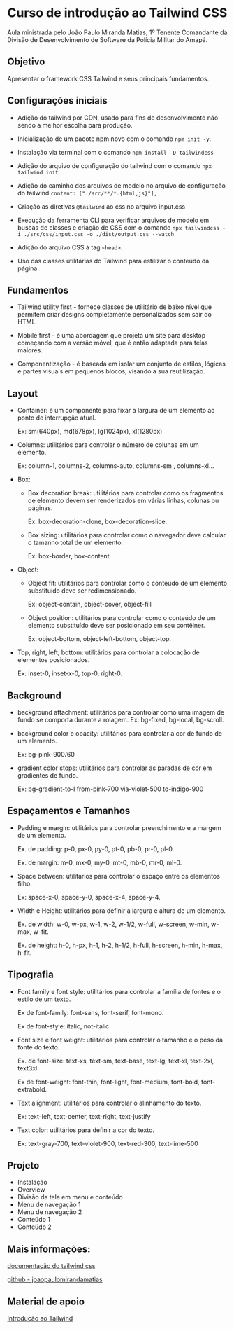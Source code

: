 # Curso de introdução ao Tailwind CSS

Aula ministrada pelo João Paulo Miranda Matias, 1º Tenente Comandante da Divisão de Desenvolvimento de Software da Polícia Militar do Amapá.

## Objetivo

Apresentar o framework CSS Tailwind e seus principais fundamentos.

## Configurações iniciais

- Adição do tailwind por CDN, usado para fins de desenvolvimento não sendo a melhor escolha para produção.

- Inicialização de um pacote npm novo com o comando `npm init -y`.

- Instalação via terminal com o comando `npm install -D tailwindcss`

- Adição do arquivo de configuração do tailwind com o comando `npx tailwind init`

- Adição do caminho dos arquivos de modelo no arquivo de configuração do tailwind `content: ["./src/**/*.{html,js}"],`

- Criação as diretivas `@tailwind` ao css no arquivo input.css

- Execução da ferramenta CLI para verificar arquivos de modelo em buscas de classes e criação de CSS com o comando `npx tailwindcss -i ./src/css/input.css -o ./dist/output.css --watch`

- Adição do arquivo CSS à tag `<head>`.

- Uso das classes utilitárias do Tailwind para estilizar o conteúdo da página.

## Fundamentos

- Tailwind utility first - fornece classes de utilitário de baixo nível que permitem criar designs completamente personalizados sem sair do HTML.

- Mobile first - é uma abordagem que projeta um site para desktop começando com a versão móvel, que é então adaptada para telas maiores.

- Componentização - é baseada em isolar um conjunto de estilos, lógicas e partes visuais em pequenos blocos, visando a sua reutilização.

## Layout

- Container: é um componente para fixar a largura de um elemento ao ponto de interrupção atual.

  Ex: sm(640px), md(678px), lg(1024px), xl(1280px)

- Columns: utilitários para controlar o número de colunas em um elemento.

  Ex: column-1, columns-2, columns-auto, columns-sm , columns-xl...

- Box:

  - Box decoration break: utilitários para controlar como os fragmentos de elemento devem ser renderizados em várias linhas, colunas ou páginas.

    Ex: box-decoration-clone, box-decoration-slice.

  - Box sizing: utilitários para controlar como o navegador deve calcular o tamanho total de um elemento.

    Ex: box-border, box-content.

- Object:

  - Object fit: utilitários para controlar como o conteúdo de um elemento substituído deve ser redimensionado.

    Ex: object-contain, object-cover, object-fill

  - Object position: utilitários para controlar como o conteúdo de um elemento substituído deve ser posicionado em seu contêiner.

    Ex: object-bottom, object-left-bottom, object-top.

- Top, right, left, bottom: utilitários para controlar a colocação de elementos posicionados.

  Ex: inset-0, inset-x-0, top-0, right-0.

## Background

- background attachment: utilitários para controlar como uma imagem de fundo se comporta durante a rolagem.
  Ex: bg-fixed, bg-local, bg-scroll.

- background color e opacity: utilitários para controlar a cor de fundo de um elemento.

  Ex: bg-pink-900/60

- gradient color stops: utilitários para controlar as paradas de cor em gradientes de fundo.

  Ex: bg-gradient-to-l from-pink-700 via-violet-500 to-indigo-900

## Espaçamentos e Tamanhos

- Padding e margin: utilitários para controlar preenchimento e a margem de um elemento.

  Ex. de padding: p-0, px-0, py-0, pt-0, pb-0, pr-0, pl-0.

  Ex. de margin: m-0, mx-0, my-0, mt-0, mb-0, mr-0, ml-0.

- Space between: utilitários para controlar o espaço entre os elementos filho.

  Ex: space-x-0, space-y-0, space-x-4, space-y-4.

- Width e Height: utilitários para definir a largura e altura de um elemento.

  Ex. de width: w-0, w-px, w-1, w-2, w-1/2, w-full, w-screen, w-min, w-max, w-fit.

  Ex. de height: h-0, h-px, h-1, h-2, h-1/2, h-full, h-screen, h-min, h-max, h-fit.

## Tipografia

- Font family e font style: utilitários para controlar a família de fontes e o estilo de um texto.

  Ex de font-family: font-sans, font-serif, font-mono.

  Ex de font-style: italic, not-italic.

- Font size e font weight: utilitários para controlar o tamanho e o peso da fonte do texto.

  Ex. de font-size: text-xs, text-sm, text-base, text-lg, text-xl, text-2xl, text3xl.

  Ex de font-weight: font-thin, font-light, font-medium, font-bold, font-extrabold.

- Text alignment: utilitários para controlar o alinhamento do texto.

  Ex: text-left, text-center, text-right, text-justify

- Text color: utilitários para definir a cor do texto.

  Ex: text-gray-700, text-violet-900, text-red-300, text-lime-500

## Projeto

- Instalação
- Overview
- Divisão da tela em menu e conteúdo
- Menu de navegação 1
- Menu de navegação 2
- Conteúdo 1
- Conteúdo 2

## Mais informações:

[documentação do tailwind css](https://tailwindcss.com/docs/installation)

[github - joaopaulomirandamatias](https://github.com/joaopaulomirandamatias/dio-introducao-ao-tailwind/)

## Material de apoio

[Introdução ao Tailwind](https://docs.google.com/presentation/d/1KuAqxW8u3Xo450wjK_g-jcMxpfjMqg25/edit#slide=id.p62)
